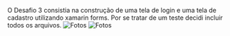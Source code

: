 O Desafio 3 consistia na construção de uma tela de login e uma tela de cadastro utilizando xamarin forms.
Por se tratar de um teste decidi incluir todos os arquivos.
![Fotos](https://i.imgur.com/A4PgIOy.png "Login")
![Fotos](https://i.imgur.com/Z9fx6Tl.png "Cadastro")